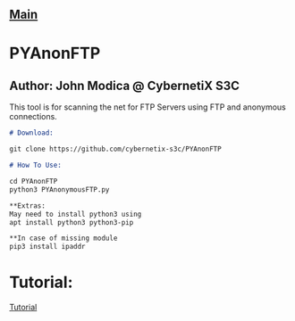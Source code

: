 ## [Main](https://CybernetiX-S3C.github.io)

# PYAnonFTP
## Author: John Modica @ CybernetiX S3C

This tool is for scanning the net for FTP Servers using FTP and anonymous connections.

```markdown
# Download:

git clone https://github.com/cybernetix-s3c/PYAnonFTP

# How To Use:

cd PYAnonFTP
python3 PYAnonymousFTP.py

**Extras:
May need to install python3 using 
apt install python3 python3-pip

**In case of missing module
pip3 install ipaddr
```

# Tutorial:
[Tutorial](https://www.youtube.com/watch?v=44Aj3xlnaZU)
